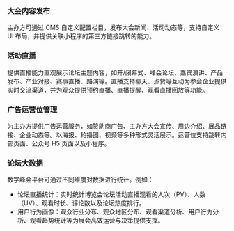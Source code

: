 ### 大会内容发布
主办方可通过 CMS 自定义配置栏目，发布大会新闻、活动动态等，支持自定义 UI 布局，并提供关联小程序的第三方链接跳转的能力。

### 活动直播
提供直播能力直观展示论坛主题内容，如开/闭幕式、峰会论坛、嘉宾演讲、产品发布、产业对接、赛事直播、路演等。直播支持聊天、点赞等互动为参会企业提供实时交流渠道，并为观众提供预约直播、直播提醒、观看直播回放等功能。

### 广告运营位管理
为主办方提供广告运营服务，如赞助商广告、主办方大会宣传、周边介绍、展品链接、企业动态等。以海报、轮播图、视频等多种形式灵活展示。运营位支持跳转内部页面、公众号 H5 页面以及小程序。

### 论坛大数据
数字峰会平台可通过不同维度对数据进行统计。例如：
- 论坛直播统计：实时统计博览会论坛活动直播观看的人次（PV）、人数（UV）、观看时长、评论数以及论坛热度排行。
- 用户行为画像：观众行业分布、观众地区分布、观看渠道分析、用户行为分析、观看趋势统计等为展会高效运营与决策提供支撑。
